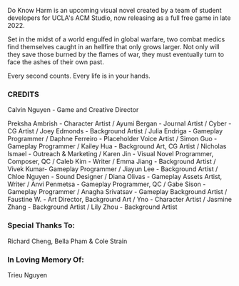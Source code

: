 Do Know Harm is an upcoming visual novel created by a team of student developers for UCLA's ACM Studio, now releasing as a full free game in late 2022.

Set in the midst of a world engulfed in global warfare, two combat medics find themselves caught in an hellfire that only grows larger. Not only will they save those burned by the flames of war, they must eventually turn to face the ashes of their own past.

Every second counts. Every life is in your hands.

### CREDITS
Calvin Nguyen - Game and Creative Director

Preksha Ambrish - Character Artist / 
Ayumi Bergan - Journal Artist / 
Cyber - CG Artist / 
Joey Edmonds - Background Artist / 
Julia Endriga - Gameplay Programmer / 
Daphne Ferreiro - Placeholder Voice Artist / 
Simon Guo - Gameplay Programmer / 
Kailey Hua - Background Art, CG Artist / 
Nicholas Ismael - Outreach & Marketing / 
Karen Jin - Visual Novel Programmer, Composer, QC / 
Caleb Kim - Writer / 
Emma Jiang - Background Artist / 
Vivek Kumar- Gameplay Programmer / 
Jiayun Lee - Background Artist / 
Chloe Nguyen - Sound Designer / 
Diana Olivas - Gameplay Assets Artist, Writer / 
Anvi Penmetsa - Gameplay Programmer, QC / 
Gabe Sison - Gameplay Programmer / 
Anagha Srivatsav - Gameplay Background Artist / 
Faustine W. - Art Director, Background Art / 
Yno - Character Artist / 
Jasmine Zhang - Background Artist / 
Lily Zhou - Background Artist

### Special Thanks To:
Richard Cheng, Bella Pham & Cole Strain

### In Loving Memory Of:
Trieu Nguyen

